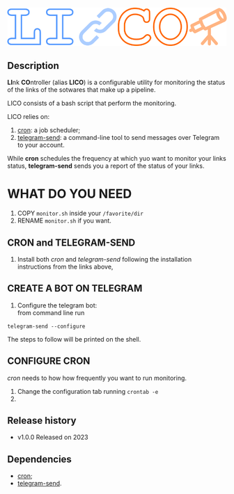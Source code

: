 <p align="center" >
<img src="https://github.com/nicolo-tellini/LICO/blob/main/lico3.png">
<p/>

## Description

**LI**nk **CO**ntroller (alias **LICO**) is a configurable utility for monitoring the status of the links of the sotwares that make up a pipeline.

LICO consists of a bash script that perform the monitoring.

LICO relies on:

1) [cron](https://www.digitalocean.com/community/tutorials/how-to-use-cron-to-automate-tasks-ubuntu-1804): a job scheduler;
2) [telegram-send](https://pypi.org/project/telegram-send/): a command-line tool to send messages over Telegram to your account.

While **cron** schedules the frequency at which yuo want to monitor your links status, **telegram-send** sends you a report of the status of your links.

# WHAT DO YOU NEED

1. COPY ```monitor.sh``` inside your ```/favorite/dir ```
2. RENAME ```monitor.sh``` if you want.

## CRON and TELEGRAM-SEND
1. Install both *cron* and *telegram-send* following the installation instructions from the links above,

## CREATE A BOT ON TELEGRAM
1. Configure the telegram bot:<br>
from command line run 
  ```
  telegram-send --configure
  ```
The steps to follow will be printed on the shell.<br>

## CONFIGURE CRON
*cron* needs to how how frequently you want to run monitoring.
1. Change the configuration tab running ```crontab -e```
2. 

## Release history

* v1.0.0 Released on 2023

## Dependencies

* [cron](https://github.com/samtools/samtools/releases);
* [telegram-send](https://pypi.org/project/telegram-send/).
